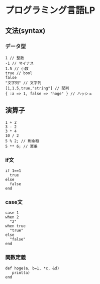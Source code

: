 # プログラミング言語LP

## 文法(syntax)

### データ型

```
1 // 整数
-1 // マイナス
1.5 // 小数
true // bool
false
"文字列" // 文字列
[1,1.5,true,"string"] // 配列
{ :a => 1, false => "hoge" } // ハッシュ
```

## 演算子

```
1 + 2
3 - 2
3 * 4
10 / 2
5 % 2; // 剰余和
5 ** 6; // 冪乗
```

### if文

```
if 1==1
  true
else
  false
end
```

### case文

```
case 1
when 2
  "2"
when true
  "true"
else
  "false"
end
```

### 関数定義

```
def hoge(a, b=1, *c, &d)
   print(a)
end
```

